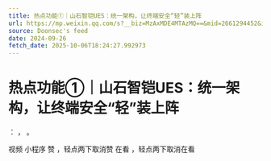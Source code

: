 ```yaml
---
title: 热点功能①｜山石智铠UES：统一架构，让终端安全“轻”装上阵
url: https://mp.weixin.qq.com/s?__biz=MzAxMDE4MTAzMQ==&mid=2661294452&idx=1&sn=5249e98638e1377580daece46b20302d
source: Doonsec's feed
date: 2024-09-26
fetch_date: 2025-10-06T18:24:27.992973
---
```


# 热点功能①｜山石智铠UES：统一架构，让终端安全“轻”装上阵

：
，
。

视频
小程序
赞
，轻点两下取消赞
在看
，轻点两下取消在看